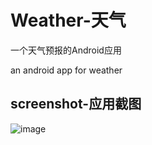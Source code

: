 # Weather-天气

一个天气预报的Android应用

an android app for weather

## screenshot-应用截图
 ![image](https://github.com/ryzheng/Weather/img/s1.png)

